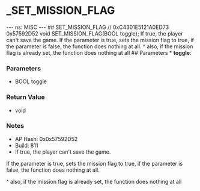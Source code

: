 # _SET_MISSION_FLAG

--- ns: MISC --- ## SET_MISSION_FLAG  // 0xC4301E5121A0ED73 0x57592D52 void SET_MISSION_FLAG(BOOL toggle);  If true, the player can't save the game. If the parameter is true, sets the mission flag to true, if the parameter is false, the function does nothing at all. ^ also, if the mission flag is already set, the function does nothing at all  ## Parameters * **toggle**:

### Parameters
* BOOL toggle

### Return Value
* void

### Notes
* AP Hash: 0x0x57592D52
* Build: 811
* If true, the player can't save the game. 


If the parameter is true, sets the mission flag to true, if the parameter is false, the function does nothing at all.

^ also, if the mission flag is already set, the function does nothing at all

